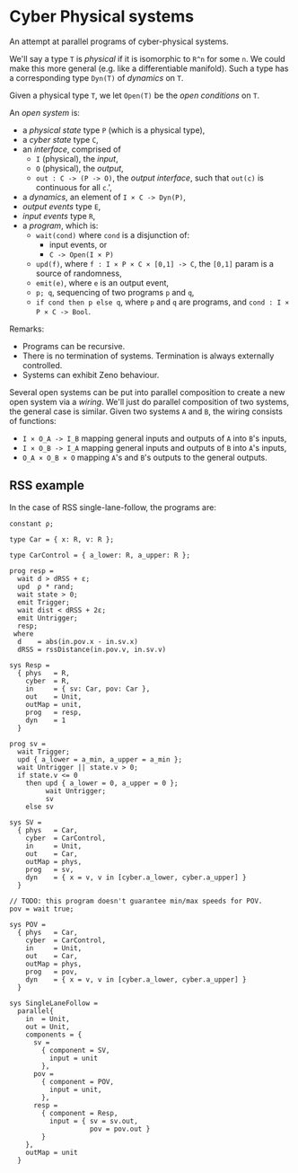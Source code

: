 # Cyber Physical systems

An attempt at parallel programs of cyber-physical systems.

We'll say a type `T` is _physical_ if it is isomorphic to `R^n` for some `n`. We could make this more general (e.g. like a differentiable manifold). Such a type has a corresponding type `Dyn(T)` of _dynamics_ on `T`.

Given a physical type `T`, we let `Open(T)` be the _open conditions_ on `T`.

An _open system_ is:
- a _physical state_ type `P` (which is a physical type),
- a _cyber state_ type `C`,
- an _interface_, comprised of
  - `I` (physical), the _input_,
  - `O` (physical), the _output_,
  - `out : C -> (P -> O)`, the _output interface_, such that `out(c)` is continuous for all `c`.',
- a _dynamics_, an element of `I × C -> Dyn(P)`,
- _output events_ type `E`,
- _input events_ type `R`,
- a _program_, which is:
  - `wait(cond)` where `cond` is a disjunction of:
    - input events, or
    - `C -> Open(I × P)`
  - `upd(f)`, where `f : I × P × C × [0,1] -> C`, the `[0,1]` param is a source of randomness,
  - `emit(e)`, where `e` is an output event,
  - `p; q`, sequencing of two programs `p` and `q`,
  - `if cond then p else q`, where `p` and `q` are programs, and `cond : I × P × C -> Bool`.

Remarks:
- Programs can be recursive.
- There is no termination of systems. Termination is always externally controlled.
- Systems can exhibit Zeno behaviour.

Several open systems can be put into parallel composition to create a new open system via a _wiring_. We'll just do parallel composition of two systems, the general case is similar. Given two systems `A` and `B`, the wiring consists of functions:
- `I × O_A -> I_B` mapping general inputs and outputs of `A` into `B`'s inputs,
- `I × O_B -> I_A` mapping general inputs and outputs of `B` into `A`'s inputs,
- `O_A × O_B × O` mapping `A`'s and `B`'s outputs to the general outputs.


## RSS example

In the case of RSS single-lane-follow, the programs are:
```
constant ρ;

type Car = { x: R, v: R };

type CarControl = { a_lower: R, a_upper: R };

prog resp =
  wait d > dRSS + ε;
  upd  ρ * rand;
  wait state > 0;
  emit Trigger;
  wait dist < dRSS + 2ε;
  emit Untrigger;
  resp;
 where
  d    = abs(in.pov.x - in.sv.x)
  dRSS = rssDistance(in.pov.v, in.sv.v)

sys Resp =
  { phys   = R,
    cyber  = R,
    in     = { sv: Car, pov: Car },
    out    = Unit,
    outMap = unit,
    prog   = resp,
    dyn    = 1
  }

prog sv =
  wait Trigger;
  upd { a_lower = a_min, a_upper = a_min };
  wait Untrigger || state.v > 0;
  if state.v <= 0 
    then upd { a_lower = 0, a_upper = 0 };
         wait Untrigger;
         sv
    else sv

sys SV =
  { phys   = Car,
    cyber  = CarControl,
    in     = Unit,
    out    = Car,
    outMap = phys,
    prog   = sv,
    dyn    = { x = v, v in [cyber.a_lower, cyber.a_upper] }
  }

// TODO: this program doesn't guarantee min/max speeds for POV.
pov = wait true;

sys POV =
  { phys   = Car,
    cyber  = CarControl,
    in     = Unit,
    out    = Car,
    outMap = phys,
    prog   = pov,
    dyn    = { x = v, v in [cyber.a_lower, cyber.a_upper] }
  }

sys SingleLaneFollow =
  parallel{
    in  = Unit,
    out = Unit,
    components = {
      sv =
        { component = SV,
          input = unit
        },
      pov =
        { component = POV,
          input = unit,
        },
      resp =
        { component = Resp,
          input = { sv = sv.out,
                    pov = pov.out }
        }
    },
    outMap = unit
  }
```
